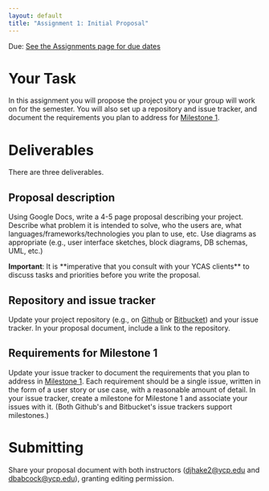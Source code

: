 ```yaml
---
layout: default
title: "Assignment 1: Initial Proposal"
---
```


Due: [See the Assignments page for due dates](../assign/index.html)

# Your Task

In this assignment you will propose the project you or your group will work on for the semester.  You will also set up a repository and issue tracker, and document the requirements you plan to address for [Milestone 1](assign02.html).

# Deliverables

There are three deliverables.

## Proposal description

Using Google Docs, write a 4-5 page proposal describing your project.  Describe what problem it is intended to solve, who the users are, what languages/frameworks/technologies you plan to use, etc.  Use diagrams as appropriate (e.g., user interface sketches, block diagrams, DB schemas, UML, etc.)

<div class="callout">
<b>Important</b>: It is **imperative that you consult with your YCAS clients** to discuss tasks and priorities before you write the proposal.
</div>

## Repository and issue tracker

Update your project repository (e.g., on [Github](https://github.com) or [Bitbucket](https://bitbucket.org)) and your issue tracker.  In your proposal document, include a link to the repository.

## Requirements for Milestone 1

Update your issue tracker to document the requirements that you plan to address in [Milestone 1](assign03.html).  Each requirement should be a single issue, written in the form of a user story or use case, with a reasonable amount of detail.  In your issue tracker, create a milestone for Milestone 1 and associate your issues with it.  (Both Github's and Bitbucket's issue trackers support milestones.)

# Submitting

Share your proposal document with both instructors (<djhake2@ycp.edu> and <dbabcock@ycp.edu>), granting editing permission.

<!-- vim:set wrap: -->
<!-- vim:set linebreak: -->
<!-- vim:set nolist: -->
